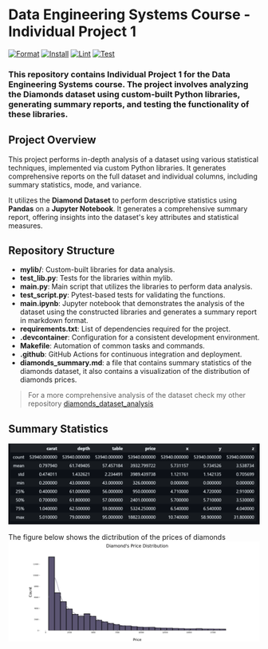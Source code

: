 # Data Engineering Systems Course - Individual Project 1
[![Format](https://github.com/nogibjj/mts79_individual_project1/actions/workflows/format.yml/badge.svg)](https://github.com/nogibjj/mts79_individual_project1/actions/workflows/format.yml)
[![Install](https://github.com/nogibjj/mts79_individual_project1/actions/workflows/install.yml/badge.svg)](https://github.com/nogibjj/mts79_individual_project1/actions/workflows/install.yml)
[![Lint](https://github.com/nogibjj/mts79_individual_project1/actions/workflows/lint.yml/badge.svg)](https://github.com/nogibjj/mts79_individual_project1/actions/workflows/lint.yml)
[![Test](https://github.com/nogibjj/mts79_individual_project1/actions/workflows/test.yml/badge.svg)](https://github.com/nogibjj/mts79_individual_project1/actions/workflows/test.yml)
### This repository contains Individual Project 1 for the Data Engineering Systems course. The project involves analyzing the Diamonds dataset using custom-built Python libraries, generating summary reports, and testing the functionality of these libraries.
## Project Overview
This project performs in-depth analysis of a dataset using various statistical techniques, implemented via custom Python libraries. It generates comprehensive reports on the full dataset and individual columns, including summary statistics, mode, and variance.

It utilizes the **Diamond Dataset** to perform descriptive statistics using **Pandas** on a **Jupyter Notebook**. It generates a comprehensive summary report, offering insights into the dataset's key attributes and statistical measures.
## Repository Structure
- **mylib/**: Custom-built libraries for data analysis.
- **test_lib.py**: Tests for the libraries within mylib.
- **main.py**: Main script that utilizes the libraries to perform data analysis.
- **test_script.py**: Pytest-based tests for validating the functions.
- **main.ipynb**: Jupyter notebook that demonstrates the analysis of the dataset using the constructed libraries and generates a summary report in markdown format.
- **requirements.txt**: List of dependencies required for the project.
- **.devcontainer**: Configuration for a consistent development environment.
- **Makefile**: Automation of common tasks and commands.
- **.github**: GitHub Actions for continuous integration and deployment.
- **diamonds_summary.md**: a file that contains summary statistics of the diamonds dataset, it also contains a visualization of the distribution of diamonds prices.
> For a more comprehensive analysis of the dataset check my other repository [diamonds_dataset_analysis](https://github.com/monatagelsir7/diamonds_dataset_analysis)

## Summary Statistics
![alt text](2024-09-21.png)

The figure below shows the dictribution of the prices of diamonds
![alt text](image.png)




